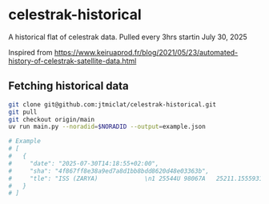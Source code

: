 # celestrak-historical

A historical flat of celestrak data. Pulled every 3hrs startin July 30, 2025

Inspired from https://www.keiruaprod.fr/blog/2021/05/23/automated-history-of-celestrak-satellite-data.html

## Fetching historical data

```bash
git clone git@github.com:jtmiclat/celestrak-historical.git
git pull
git checkout origin/main
uv run main.py --noradid=$NORADID --output=example.json

# Example
# [
#   {
#     "date": "2025-07-30T14:18:55+02:00",
#     "sha": "4f867ff8e38a9ed7a8d1bb8bdd8620d48e03363b",
#     "tle": "ISS (ZARYA)             \n1 25544U 98067A   25211.15559314  .00012687  00000+0  22820-3 0  9994\n2 25544  51.6363  94.0992 0002130 129.4737   6.6755 15.50214428521827"
#   }
# ]
```
